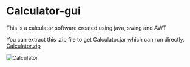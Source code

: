 # Calculator-gui
 This is a calculator software created using java, swing and AWT

You can extract this .zip file to get Calculator.jar which can run directly.
[Calculator.zip](https://github.com/nsdahile/Calculator-gui/files/5636284/Calculator.zip)


![Calculator](https://user-images.githubusercontent.com/75429514/101023527-e482a380-3598-11eb-905a-4c3e19381ba2.png)


